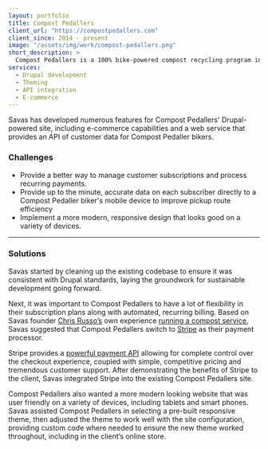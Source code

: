 ```yaml
---
layout: portfolio
title: Compost Pedallers
client_url: "https://compostpedallers.com"
client_since: 2014 - present
image: "/assets/img/work/compost-pedallers.png"
short_description: >
  Compost Pedallers is a 100% bike-powered compost recycling program in Austin, TX that collects compostables from homes and businesses and pedals them directly to nearby urban farms and community gardens to grow more local food.
services:
  - Drupal development
  - Theming
  - API integration
  - E-commerce
---
```

Savas has developed numerous features for Compost Pedallers' Drupal-powered site, including e-commerce capabilities and a web service that provides an API of customer data for Compost Pedaller bikers.

### Challenges

- Provide a better way to manage customer subscriptions and process recurring payments.
- Provide up to the minute, accurate data on each subscriber directly to a Compost Pedaller biker's mobile device to improve pickup route efficiency
- Implement a more modern, responsive design that looks good on a variety of devices.

---

### Solutions

Savas started by cleaning up the existing codebase to ensure it was consistent with Drupal standards, laying the groundwork for sustainable development going forward.

Next, it was important to Compost Pedallers to have a lot of flexibility in their subscription plans along with automated, recurring billing. Based on Savas founder [Chris Russo’s](/team/chris-russo) own experience [running a compost service](/work/tilthy-rich-compost), Savas suggested that Compost Pedallers switch to [Stripe](https://www.stripe.com) as their payment processor.

Stripe provides a [powerful payment API](https://stripe.com/docs) allowing for complete control over the checkout experience, coupled with simple, competitive pricing and tremendous customer support. After demonstrating the benefits of Stripe to the client, Savas integrated Stripe into the existing Compost Pedallers site.

Compost Pedallers also wanted a more modern looking website that was user friendly on a variety of devices, including tablets and smart phones. Savas assisted Compost Pedallers in selecting a pre-built responsive theme, then adjusted the theme to work well with the site configuration, providing custom code where needed to ensure the new theme worked throughout, including in the client’s online store.
